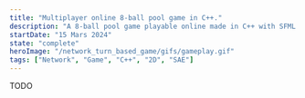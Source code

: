 ```yaml
---
title: "Multiplayer online 8-ball pool game in C++."
description: "A 8-ball pool game playable online made in C++ with SFML."
startDate: "15 Mars 2024"
state: "complete"
heroImage: "/network_turn_based_game/gifs/gameplay.gif"
tags: ["Network", "Game", "C++", "2D", "SAE"]
---
```


TODO